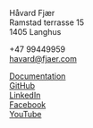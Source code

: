 Håvard Fjær  
Ramstad terrasse 15  
1405 Langhus

+47 99449959  
[havard@fjaer.com](mailto:havard@fjaer.com)  

[Documentation](https://docs.fjaer.com)  
[GitHub](https://github.com/havard-fjaer)  
[LinkedIn](https://www.linkedin.com/in/havardfjaer)  
[Facebook](https://www.facebook.com/havard.fjaer)  
[YouTube](https://www.youtube.com/user/havardfjaer)  
